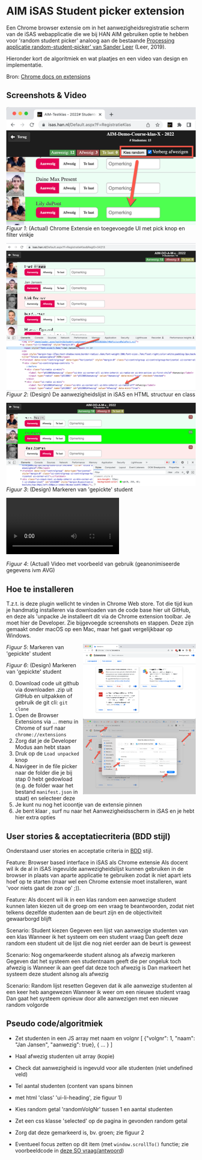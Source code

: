 # AIM iSAS Student picker extension

Een Chrome browser extensie om in het aanwezigheidsregistratie scherm van de iSAS webapplicatie die we bij HAN AIM gebruiken optie te hebben voor 'random student picker' analoog aan de bestaande [Processing applicatie random-student-picker' van Sander Leer](https://github.com/HANICA/select-random-student) (Leer, 2019).

Hieronder kort de algoritmiek en wat plaatjes en een video van design en implementatie.

Bron: [Chrome docs on extensions](https://developer.chrome.com/docs/extensions/mv3/getstarted/development-basics/)

## Screenshots & Video

<img src="plaatjes/screenshot-random-student-picker.png" alt="Structuur van HTML in iSAS" align="right">

*Figuur 1*: (Actual) Chrome Extensie en toegevoegde UI met pick knop en filter vinkje

<img src="plaatjes/html-structuur-classes.png" alt="Structuur van HTML in iSAS" align="right">

*Figuur 2*: (Design) De aanwezigheidslijst in iSAS en HTML structuur en class

<img src="plaatjes/selected.png" alt="Structuur van HTML in iSAS" align="right">

*Figuur 3*: (Design) Markeren van 'gepickte' student

<video src="plaatjes/demo-video-random-student-isas.mp4" controls="controls" style="max-width: 730px;">
</video>

*Figuur 4*: (Actual) Video met voorbeeld van gebruik (geanonimiseerde gegevens ivm AVG)

## Hoe te installeren

T.z.t. is deze plugin wellicht te vinden in Chrome Web store. Tot die tijd kun je handmatig installeren via downloaden van de code base hier uit GitHub, en deze als 'unpacke Je installeert dit via de Chrome extension toolbar. Je moet hier de Developer. Zie bijgevoegde screenshots en stappen. Deze zijn gemaakt onder macOS op een Mac, maar het gaat vergelijkbaar op Windows.

<img src="plaatjes/chrome-extension-install.png" alt="" align="right" width="300">

*Figuur 5*: Markeren van 'gepickte' student

<img src="plaatjes/chrome-extension-select-manifest-folder.png" alt="Structuur van HTML in iSAS" align="right" width="300">

*Figuur 6*: (Design) Markeren van 'gepickte' student

0. Download code uit github via downloaden .zip uit GitHub en uitpakken of gebruik de git cli: `git clone`
1. Open de Browser Extensions via ... menu in Chrome of surf naar `chrome://extensions`
2. Zorg dat je de Developer Modus aan hebt staan
3. Druk op de `Load unpacked` knop
4. Navigeer in de file picker naar de folder die je bij stap 0 hebt gedowload (e.g. de folder waar het bestand `manifest.json` in staat) en selecteer deze
5. Je kunt nu nog het icoontje van de extensie pinnen
6. Je bent klaar , surf nu naar het Aanwezigheidsscherm in iSAS en je hebt hier extra opties

## User stories & acceptatiecriteria (BDD stijl)

Onderstaand user stories en acceptatie criteria in [BDD](https://cucumber.io/docs/gherkin/reference/) stijl.

Feature: Browser based interface in iSAS als Chrome extensie
Als docent wil ik de al in iSAS ingevulde aanwezigheidslijst kunnen gebruiken in de browser in plaats van aparte applicatie te gebruiken zodat ik niet apart iets hoef op te starten (maar wel een Chrome extensie moet installeren, want 'voor niets gaat de zon op' ;)).

Feature: Als docent wil ik in een klas random een aanwezige student kunnen laten kiezen uit de groep om een vraag te beantwoorden, zodat niet telkens dezelfde studenten aan de beurt zijn en de objectiviteit gewaarborgd blijft

Scenario: Student kiezen
Gegeven een lijst van aanwezige studenten van een klas
Wanneer ik het systeem om een student vraag
Dan geeft deze random een student uit de lijst die nog niet eerder aan de beurt is geweest

Scenario: Nog ongemarkeerde student alsnog als afwezig markeren
Gegeven dat het systeem een studentnaam geeft die per ongeluk toch afwezig is
Wanneer ik aan geef dat deze toch afwezig is
Dan markeert het systeem deze student alsnog als afwezig

Scenario: Random lijst resetten
Gegeven dat ik alle aanwezige studenten al een keer heb aangewezen
Wanneer ik weer om een nieuwe student vraag
Dan gaat het systeem opnieuw door alle aanwezigen met een nieuwe random volgorde

## Pseudo code/algoritmiek

- Zet studenten in een JS array met naam en volgnr [ {"volgnr": 1, "naam": "Jan Jansen", "aanwezig": true}, { ... } ]
- Haal afwezig studenten uit array (kopie)
- Check dat aanwezigheid is ingevuld voor alle studenten (niet undefined veld)

- Tel aantal studenten (content van spans binnen <li> met html 'class' 'ui-li-heading', zie figuur 1)
- Kies random getal 'randomVolgNr' tussen 1 en aantal studenten
- Zet een css klasse 'selected' op de pagina in gevonden random getal
- Zorg dat deze gemarkeerd is, bv. groen; zie figuur 2
- Eventueel focus zetten op dit item (met `window.scrollTo()` functie; zie voorbeeldcode in [deze SO vraag/antwoord](https://stackoverflow.com/questions/17722497/scroll-smoothly-to-specific-element-on-page#answer-39494245))
